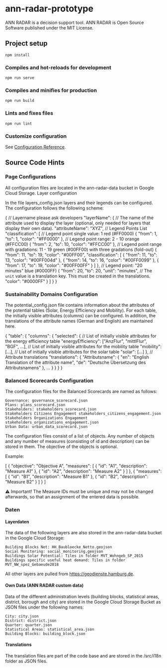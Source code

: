 # ann-radar-prototype

ANN RADAR is a decision support tool. ANN RADAR is Open Source Software published under the MIT License.

## Project setup

```
npm install
```

### Compiles and hot-reloads for development

```
npm run serve
```

### Compiles and minifies for production

```
npm run build
```

### Lints and fixes files

```
npm run lint
```

### Customize configuration

See [Configuration Reference](https://cli.vuejs.org/config/).

## Source Code Hints

### Page Configurations

All configuration files are located in the ann-radar-data bucket in Google Cloud Storage.
Layer configuration

In the file layers_config.json layers and their legends can be configured.
The configuration follows the following scheme:

{
  // Layername please ask developers
  "layerName": {
    // The name of the attribute used to display the layer (optional, only needed for layers that display their own data).
    "attributeName": "XYZ",
    // Legend Points List
    "classification": [
      // Legend point single value: 1 red (#FF0000)
      {
        "from": 1,
        "to": 1,
        "color": "#FF0000"
      },
      // Legend point range: 2 - 10 orange (#FFCC00)
      {
        "from": 2,
        "to": 10,
        "color": "#FFCC00"
      },
      // Legend point range with gradations: 11 - 19 green (#00FF00) with three gradations (fold-out)
      {
        "from": 11,
        "to": 19,
        "color": "#00FF00",
        "classification": [
          {
            "from": 11,
            "to": 13,
            "color": "#00FF004d"
          },
          {
            "from": 14,
            "to": 16,
            "color": "#00FF0099"
          },
          {
            "from": 17,
            "to": 19,
            "color": "#00FF00FF"
          }
        ]
      },
      // Legend point: "20 minutes" blue (#0000FF)
      {
        "from": 20,
        "to": 20,
        "unit": "minutes", // The `unit` value is a translation key. This must be created in the translations.
        "color": "#0000FF"
      }
    ]
  }
}

### Sustainability Domains Configuration

The potential_config.json file contains information about the attributes of the potential tables (Solar, Energy Efficiency and Mobility). For each table, the initially visible attributes (columns) can be configured. In addition, the translations of the attribute names (German and English) are maintained here.

{
  "table": {
    "columns": {
      "selected": {
        // List of initially visible attributes for the energy efficiency table
        "energyEfficiency": ["AnzFlur", "mittlFlur", "BGF", ...],
        // List of initially visible attributes for the mobility table
        "mobility": [...],
        // List of initially visible attributes for the solar table
        "solar": [...]
      },
      // Attribute translations
      "translations": {
        "Attributsname": {
          "en": "English Translation of the attribute name",
          "de": "Deutsche Übersetzung des Attributsnamens"
        },
        ...
      }
    }
  }
}

### Balanced Scorecards Configuration

The configuration files for the Balanced Scorecards are named as follows:

    Governance: governance_scorecard.json
    Plans: plans_scorecard.json
    Stakeholders: stakeholders_scorecard.json
    Stakeholders Citizens Engagement stakeholders_citizens_engagement.json
    Stakeholders Organizations Engagement stakeholders_organizations_engagement.json
    Urban Data: urban_data_scorecard.json

The configuration files consist of a list of objects. Any number of objects and any number of measures (consisting of id and description) can be stored in them. The objective of the objects is optional.

Example:

[
  {
    "objective": "Objective A",
    "measures": [
      {
        "id": "A1",
        "description": "Measure A1"
      },
      {
        "id": "A2",
        "description": "Measure A2"
      }
    ]
  },
  {
    "measures": [
      {
        "id": "B1",
        "description": "Measure B1"
      },
      {
        "id": "B2",
        "description": "Measure B2"
      }
    ]
  }
]

⚠️ Important! The Measure IDs must be unique and may not be changed afterwards, so that an assignment of the entered data is possible.

### Daten
#### Layerdaten

The data of the following layers are also stored in the ann-radar-data bucket in the Google Cloud Storage:

    Building Blocks Net: HH_Baubloecke_Netto.geojson
    Social Monitoring: social_monitoring.geojson
    Buildings Solar Potential: Tiles in folder MVT_Wohngeb_SP_2015
    Buildings specific useful heat demand: Tiles in folder MVT_NW_spez_Gebaeude2018

All other layers are pulled from https://geodienste.hamburg.de.

#### Own Data (ANN RADAR custom data)

Data of the different administration levels (building blocks, statistical areas, district, borough and city) are stored in the Google Cloud Storage Bucket as JSON files under the following names:

    City: city.json
    District: district.json
    Quarter: quarter.json
    Statistical Areas: statistical_area.json
    Building Blocks: building_block.json

#### Translations

The translation files are part of the code base and are stored in the /src/i18n folder as JSON files.



